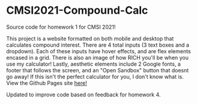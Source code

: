 # CMSI2021-Compound-Calc
Source code for homework 1 for CMSI 2021!

This project is a website formatted on both mobile and desktop that calculates compound interest.
There are 4 total inputs (3 text boxes and a dropdown). Each of these inputs have hover effects, and are flex elements encased in a grid. There is also an image of how RICH you'll be when you use my calculator! Lastly, aesthetic elements include 2 Google fonts, a footer that follows the screen, and an "Open Sandbox" button that doesnt go away! If this isn't the perfect calculator for you, I don't know what is.
View the Github Pages site [here!](https://whitches.github.io/CMSI2021-Compound-Calc)

Updated to improve code based on feedback for homework 4.
